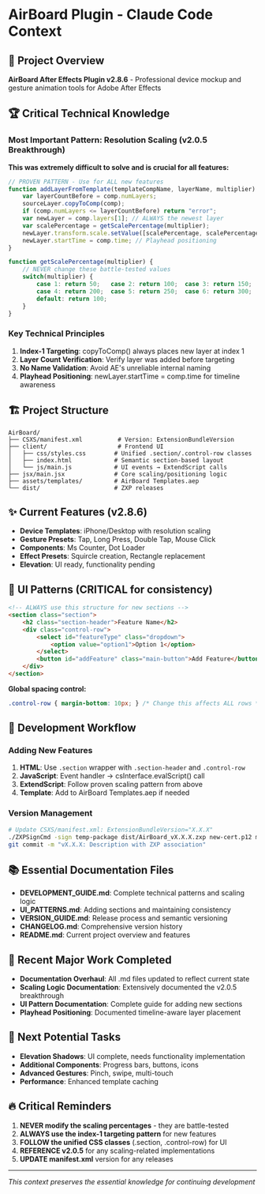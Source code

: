 # AirBoard Plugin - Claude Code Context

## 🎯 Project Overview
**AirBoard After Effects Plugin v2.8.6** - Professional device mockup and gesture animation tools for Adobe After Effects

## 🏆 Critical Technical Knowledge

### Most Important Pattern: Resolution Scaling (v2.0.5 Breakthrough)
**This was extremely difficult to solve and is crucial for all features:**

```javascript
// PROVEN PATTERN - Use for ALL new features
function addLayerFromTemplate(templateCompName, layerName, multiplier) {
    var layerCountBefore = comp.numLayers;
    sourceLayer.copyToComp(comp);
    if (comp.numLayers <= layerCountBefore) return "error";
    var newLayer = comp.layers[1]; // ALWAYS the newest layer
    var scalePercentage = getScalePercentage(multiplier);
    newLayer.transform.scale.setValue([scalePercentage, scalePercentage]);
    newLayer.startTime = comp.time; // Playhead positioning
}

function getScalePercentage(multiplier) {
    // NEVER change these battle-tested values
    switch(multiplier) {
        case 1: return 50;   case 2: return 100;  case 3: return 150;
        case 4: return 200;  case 5: return 250;  case 6: return 300;
        default: return 100;
    }
}
```

### Key Technical Principles
1. **Index-1 Targeting**: copyToComp() always places new layer at index 1
2. **Layer Count Verification**: Verify layer was added before targeting
3. **No Name Validation**: Avoid AE's unreliable internal naming
4. **Playhead Positioning**: newLayer.startTime = comp.time for timeline awareness

## 🏗 Project Structure
```
AirBoard/
├── CSXS/manifest.xml          # Version: ExtensionBundleVersion
├── client/                    # Frontend UI
│   ├── css/styles.css        # Unified .section/.control-row classes
│   ├── index.html            # Semantic section-based layout
│   └── js/main.js            # UI events → ExtendScript calls
├── jsx/main.jsx              # Core scaling/positioning logic
├── assets/templates/         # AirBoard Templates.aep
└── dist/                     # ZXP releases
```

## ✨ Current Features (v2.8.6)
- **Device Templates**: iPhone/Desktop with resolution scaling
- **Gesture Presets**: Tap, Long Press, Double Tap, Mouse Click
- **Components**: Ms Counter, Dot Loader  
- **Effect Presets**: Squircle creation, Rectangle replacement
- **Elevation**: UI ready, functionality pending

## 🎨 UI Patterns (CRITICAL for consistency)
```html
<!-- ALWAYS use this structure for new sections -->
<section class="section">
    <h2 class="section-header">Feature Name</h2>
    <div class="control-row">
        <select id="featureType" class="dropdown">
            <option value="option1">Option 1</option>
        </select>
        <button id="addFeature" class="main-button">Add Feature</button>
    </div>
</section>
```

**Global spacing control:**
```css
.control-row { margin-bottom: 10px; } /* Change this affects ALL rows */
```

## 🔧 Development Workflow

### Adding New Features
1. **HTML**: Use `.section` wrapper with `.section-header` and `.control-row`
2. **JavaScript**: Event handler → csInterface.evalScript() call
3. **ExtendScript**: Follow proven scaling pattern from above
4. **Template**: Add to AirBoard Templates.aep if needed

### Version Management
```bash
# Update CSXS/manifest.xml: ExtensionBundleVersion="X.X.X"
./ZXPSignCmd -sign temp-package dist/AirBoard_vX.X.X.zxp new-cert.p12 mypassword
git commit -m "vX.X.X: Description with ZXP association"
```

## 📚 Essential Documentation Files
- **DEVELOPMENT_GUIDE.md**: Complete technical patterns and scaling logic
- **UI_PATTERNS.md**: Adding sections and maintaining consistency  
- **VERSION_GUIDE.md**: Release process and semantic versioning
- **CHANGELOG.md**: Comprehensive version history
- **README.md**: Current project overview and features

## 🎯 Recent Major Work Completed
- **Documentation Overhaul**: All .md files updated to reflect current state
- **Scaling Logic Documentation**: Extensively documented the v2.0.5 breakthrough
- **UI Pattern Documentation**: Complete guide for adding new sections
- **Playhead Positioning**: Documented timeline-aware layer placement

## 🚧 Next Potential Tasks
- **Elevation Shadows**: UI complete, needs functionality implementation
- **Additional Components**: Progress bars, buttons, icons
- **Advanced Gestures**: Pinch, swipe, multi-touch
- **Performance**: Enhanced template caching

## 🔥 Critical Reminders
1. **NEVER modify the scaling percentages** - they are battle-tested
2. **ALWAYS use the index-1 targeting pattern** for new features
3. **FOLLOW the unified CSS classes** (.section, .control-row) for UI
4. **REFERENCE v2.0.5** for any scaling-related implementations
5. **UPDATE manifest.xml** version for any releases

---
*This context preserves the essential knowledge for continuing development*